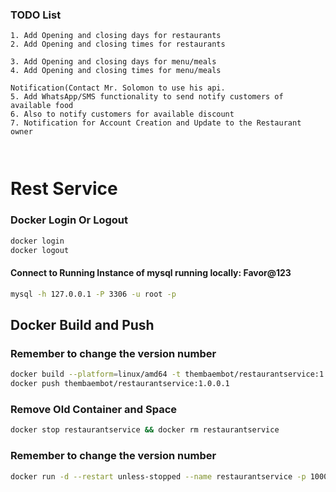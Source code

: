 ### TODO List

```angular2html
1. Add Opening and closing days for restaurants
2. Add Opening and closing times for restaurants

3. Add Opening and closing days for menu/meals
4. Add Opening and closing times for menu/meals

Notification(Contact Mr. Solomon to use his api.
5. Add WhatsApp/SMS functionality to send notify customers of available food
6. Also to notify customers for available discount
7. Notification for Account Creation and Update to the Restaurant owner



```

# Rest Service

### Docker Login Or Logout

```bash
docker login
docker logout
```

#### Connect to Running Instance of mysql running locally: Favor@123

```bash
mysql -h 127.0.0.1 -P 3306 -u root -p
```

## Docker Build and Push

### Remember to change the version number

```bash
docker build --platform=linux/amd64 -t thembaembot/restaurantservice:1.0.0.1 .
docker push thembaembot/restaurantservice:1.0.0.1
```

### Remove Old Container and Space

```bash
docker stop restaurantservice && docker rm restaurantservice
```

### Remember to change the version number

```bash
docker run -d --restart unless-stopped --name restaurantservice -p 10001:80 restaurantservice
```